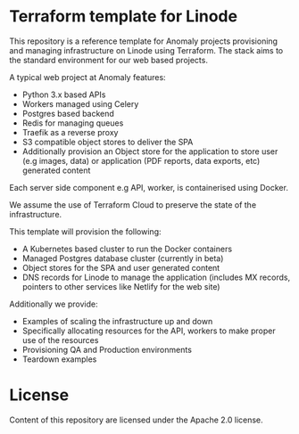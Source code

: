 # Terraform template for Linode

This repository is a reference template for Anomaly projects provisioning and managing infrastructure on Linode using Terraform. The stack aims to the standard environment for our web based projects. 

A typical web project at Anomaly features:
- Python 3.x based APIs
- Workers managed using Celery
- Postgres based backend
- Redis for managing queues
- Traefik as a reverse proxy
- S3 compatible object stores to deliver the SPA
- Additionally provision an Object store for the application to store user (e.g images, data) or application (PDF reports, data exports, etc) generated content

Each server side component e.g API, worker, is containerised using Docker.

We assume the use of Terraform Cloud to preserve the state of the infrastructure.

This template will provision the following:
- A Kubernetes based cluster to run the Docker containers
- Managed Postgres database cluster (currently in beta)
- Object stores for the SPA and user generated content
- DNS records for Linode to manage the application (includes MX records, pointers to other services like Netlify for the web site)

Additionally we provide:
- Examples of scaling the infrastructure up and down
- Specifically allocating resources for the API, workers to make proper use of the resources
- Provisioning QA and Production environments
- Teardown examples

# License
Content of this repository are licensed under the Apache 2.0 license.